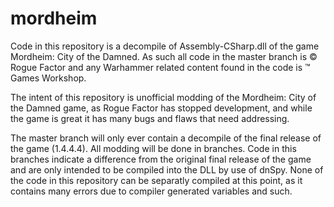 # mordheim

Code in this repository is a decompile of Assembly-CSharp.dll of the game Mordheim: City of the Damned. As such all code in the master branch is © Rogue Factor and any Warhammer related content found in the code is ™ Games Workshop.

The intent of this repository is unofficial modding of the Mordheim: City of the Damned game, as Rogue Factor has stopped development, and while the game is great it has many bugs and flaws that need addressing.

The master branch will only ever contain a decompile of the final release of the game (1.4.4.4). All modding will be done in branches. Code in this branches indicate a difference from the original final release of the game and are only intended to be compiled into the DLL by use of dnSpy. None of the code in this repository can be separatly compiled at this point, as it contains many errors due to compiler generated variables and such.
